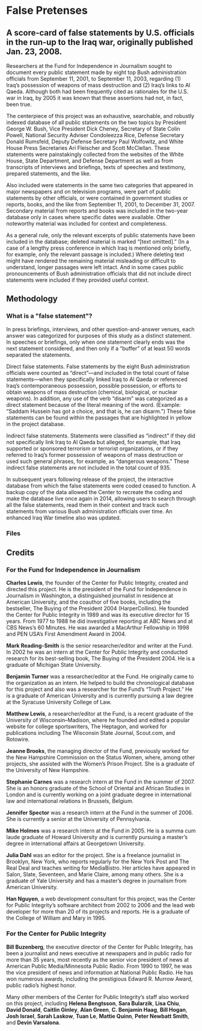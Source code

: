 # False Pretenses

## A score-card of false statements by U.S. officials in the run-up to the Iraq war, originally published Jan. 23, 2008.

Researchers at the Fund for Independence in Journalism sought to document every public statement made by eight top Bush administration officials from September 11, 2001, to September 11, 2003, regarding (1) Iraq’s possession of weapons of mass destruction and (2) Iraq’s links to Al Qaeda. Although both had been frequently cited as rationales for the U.S. war in Iraq, by 2005 it was known that these assertions had not, in fact, been true.

The centerpiece of this project was an exhaustive, searchable, and robustly indexed database of all public statements on the two topics by President George W. Bush, Vice President Dick Cheney, Secretary of State Colin Powell, National Security Adviser Condoleezza Rice, Defense Secretary Donald Rumsfeld, Deputy Defense Secretary Paul Wolfowitz, and White House Press Secretaries Ari Fleischer and Scott McClellan. These statements were painstakingly collected from the websites of the White House, State Department, and Defense Department as well as from transcripts of interviews and briefings, texts of speeches and testimony, prepared statements, and the like.

Also included were statements in the same two categories that appeared in major newspapers and on television programs, were part of public statements by other officials, or were contained in government studies or reports, books, and the like from September 11, 2001, to December 31, 2007. Secondary material from reports and books was included in the two-year database only in cases where specific dates were available. Other noteworthy material was included for context and completeness.

As a general rule, only the relevant excerpts of public statements have been included in the database; deleted material is marked “[text omitted].” (In a case of a lengthy press conference in which Iraq is mentioned only briefly, for example, only the relevant passage is included.) Where deleting text might have rendered the remaining material misleading or difficult to understand, longer passages were left intact. And in some cases public pronouncements of Bush administration officials that did not include direct statements were included if they provided useful context.

## Methodology

### What is a "false statement"?

In press briefings, interviews, and other question-and-answer venues, each answer was categorized for purposes of this study as a distinct statement. In speeches or briefings, only when one statement clearly ends was the next statement considered, and then only if a “buffer” of at least 50 words separated the statements.

Direct false statements. False statements by the eight Bush administration officials were counted as “direct”—and included in the total count of false statements—when they specifically linked Iraq to Al Qaeda or referenced Iraq’s contemporaneous possession, possible possession, or efforts to obtain weapons of mass destruction (chemical, biological, or nuclear weapons). In addition, any use of the verb “disarm” was categorized as a direct statement because of the literal meaning of the word. (Example: “Saddam Hussein has got a choice, and that is, he can disarm.”) These false statements can be found within the passages that are highlighted in yellow in the project database.

Indirect false statements. Statements were classified as “indirect” if they did not specifically link Iraq to Al Qaeda but alleged, for example, that Iraq supported or sponsored terrorism or terrorist organizations, or if they referred to Iraq’s former possession of weapons of mass destruction or used such general phrases, for example, as “dangerous weapons.” These indirect false statements are not included in the total count of 935.

In subsequent years following release of the project, the interactive database from which the false statements were coded ceased to function. A backup copy of the data allowed the Center to recreate the coding and make the database live once again in 2014, allowing users to search through all the false statements, read them in their context and track such statements from various Bush administration officials over time. An enhanced Iraq War timeline also was updated.

### Files


## Credits

### For the Fund for Independence in Journalism

**Charles Lewis**, the founder of the Center for Public Integrity, created and directed this project. He is the president of the Fund for Independence in Journalism in Washington, a distinguished journalist in residence at American University, and the coauthor of five books, including the bestseller, The Buying of the President 2004 (HarperCollins). He founded the Center for Public Integrity in 1989 and was its executive director for 15 years. From 1977 to 1988 he did investigative reporting at ABC News and at CBS News’s 60 Minutes. He was awarded a MacArthur Fellowship in 1998 and PEN USA’s First Amendment Award in 2004.

**Mark Reading-Smith** is the senior researcher/editor and writer at the Fund. In 2002 he was an intern at the Center for Public Integrity and conducted research for its best-selling book, The Buying of the President 2004. He is a graduate of Michigan State University.

**Benjamin Turner** was a researcher/editor at the Fund. He originally came to the organization as an intern. He helped to build the chronological database for this project and also was a researcher for the Fund’s “Truth Project.” He is a graduate of American University and is currently pursuing a law degree at the Syracuse University College of Law.

**Matthew Lewis**, a researcher/editor at the Fund, is a recent graduate of the University of Wisconsin–Madison, where he founded and edited a popular website for college sportswriters, The Heptagon, and worked for publications including The Wisconsin State Journal, Scout.com, and Rotowire.

**Jeanne Brooks**, the managing director of the Fund, previously worked for the New Hampshire Commission on the Status Women, where, among other projects, she assisted with the Women’s Prison Project. She is a graduate of the University of New Hampshire.

**Stephanie Carnes** was a research intern at the Fund in the summer of 2007. She is an honors graduate of the School of Oriental and African Studies in London and is currently working on a joint graduate degree in international law and international relations in Brussels, Belgium.

**Jennifer Spector** was a research intern at the Fund in the summer of 2006. She is currently a senior at the University of Pennsylvania.

**Mike Holmes** was a research intern at the Fund in 2005. He is a summa cum laude graduate of Howard University and is currently pursuing a master’s degree in international affairs at Georgetown University.

**Julia Dahl** was an editor for the project. She is a freelance journalist in Brooklyn, New York, who reports regularly for the New York Post and The Real Deal and teaches writing for MediaBistro. Her articles have appeared in Salon, Slate, Seventeen, and Marie Claire, among many others. She is a graduate of Yale University and has a master’s degree in journalism from American University.

**Han Nguyen**, a web development consultant for this project, was the Center for Public Integrity’s software architect from 2002 to 2006 and the lead web developer for more than 20 of its projects and reports. He is a graduate of the College of William and Mary in 1995.

### For the Center for Public Integrity

**Bill Buzenberg**, the executive director of the Center for Public Integrity, has been a journalist and news executive at newspapers and in public radio for more than 35 years, most recently as the senior vice president of news at American Public Media/Minnesota Public Radio. From 1990 to 1997, he was the vice president of news and information at National Public Radio. He has won numerous awards, including the prestigious Edward R. Murrow Award, public radio’s highest honor.

Many other members of the Center for Public Integrity’s staff also worked on this project, including **Helena Bengtsson**, **Sara Bularzik**, **Lisa Chiu**, **David Donald**, **Caitlin Ginley**, **Alan Green**, **C. Benjamin Haag**, **Bill Hogan**, **Josh Israel**, **Sarah Laskow**, **Tuan Le**, **Mattie Quinn**, **Peter Newbatt Smith**, and **Devin Varsalona**.
